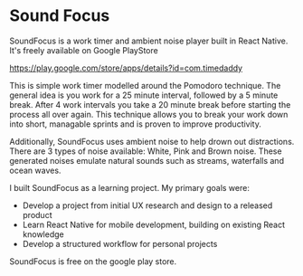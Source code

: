 # Sound Focus
SoundFocus is a work timer and ambient noise player built in React Native.
It's freely available on Google PlayStore

https://play.google.com/store/apps/details?id=com.timedaddy


This is simple work timer modelled around the Pomodoro technique. The general idea is you work for a 25 minute interval, followed by a 5 minute break. After 4 work intervals you take a 20 minute break before starting the process all over again. This technique allows you to break your work down into short, managable sprints and is proven to improve productivity.

Additionally, SoundFocus uses ambient noise to help drown out distractions. There are 3 types of noise available: White, Pink and Brown noise. These generated noises emulate natural sounds such as streams, waterfalls and ocean waves.

I built SoundFocus as a learning project. My primary goals were:

- Develop a project from initial UX research and design to a released product
- Learn React Native for mobile development, building on existing React knowledge
- Develop a structured workflow for personal projects

SoundFocus is free on the google play store.

